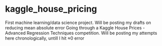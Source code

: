# kaggle_house_pricing
First machine learning/data science project. Will be posting my drafts on reducing mean absolute error
Going through a Kaggle House Prices - Advanced Regression Techniques competition. Will be posting my attempts here chronologically, untill I hit ≈0 error

